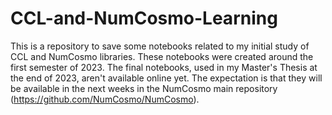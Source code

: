 # CCL-and-NumCosmo-Learning
This is a repository to save some notebooks related to my initial study of CCL and NumCosmo libraries. These notebooks were created around the first semester of 2023. The final notebooks, used in my Master's Thesis at the end of 2023, aren't available online yet. The expectation is that they will be available in the next weeks in the NumCosmo main repository (https://github.com/NumCosmo/NumCosmo). 
